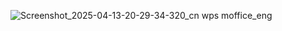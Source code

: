 ![Screenshot_2025-04-13-20-29-34-320_cn wps moffice_eng](https://github.com/user-attachments/assets/1d9aca0f-f295-4c5d-9505-d0e0774b10fd)
